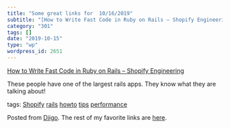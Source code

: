 ```yaml
---
title: "Some great links for  10/16/2019"
subtitle: "[How to Write Fast Code in Ruby on Rails – Shopify Engineering](https://engineering.shopify.com/blog..."
category: "301"
tags: []
date: "2019-10-15"
type: "wp"
wordpress_id: 2651
---
```

[How to Write Fast Code in Ruby on Rails – Shopify Engineering](https://engineering.shopify.com/blogs/engineering/write-fast-code-ruby-rails) 

These people have one of the largest rails apps. They know what they are talking about!

 tags: [Shopify](https://www.diigo.com/user/pitosalas/Shopify) [rails](https://www.diigo.com/user/pitosalas/rails) [howto](https://www.diigo.com/user/pitosalas/howto) [tips](https://www.diigo.com/user/pitosalas/tips) [performance](https://www.diigo.com/user/pitosalas/performance)

Posted from [Diigo](https://www.diigo.com). The rest of my favorite links are [here](https://www.diigo.com/user/pitosalas).